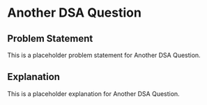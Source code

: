 # Another DSA Question

## Problem Statement
This is a placeholder problem statement for Another DSA Question.

## Explanation
This is a placeholder explanation for Another DSA Question. 